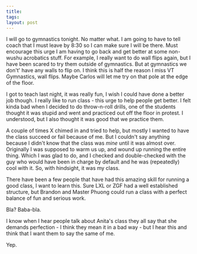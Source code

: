 ```yaml
---
title: 
tags: 
layout: post
---
```

I will go to gymnastics tonight.  No matter what.  I am going to have to tell coach that I must leave by 8:30 so I can make sure I will be there.  Must encourage this urge I am having to go back and get better at some non-wushu acrobatics stuff.  For example, I really want to do wall flips again, but I have been scared to try them outside of gymnastics.  But at gymnastics we don't' have any walls to flip on.  I think this is half the reason I miss VT Gymnastics, wall flips. Maybe Carlos will let me try on that pole at the edge of the floor.



I got to teach last night, it was really fun, I wish I could have done a better job though.  I really like to run class - this urge to help people get better. I felt kinda bad when I decided to do throw-n-roll drills, one of the students thought it was stupid and went and practiced out off the floor in protest.  I understood, but I also thought it was good that we practice them. 



A couple of times X chimed in and tried to help, but mostly I wanted to have the class succeed or fail because of me.  But I couldn't say anything because I didn't know that the class was _mine_ until it was almost over.  Originally I was supposed to warm us up, and wound up running the entire thing.  Which I was glad to do, and I checked and double-checked with the guy who would have been in charge by default and he was (repeatedly) cool with it.  So, with hindsight, it was my class.  



There have been a few people that have had this amazing skill for running a good class, I want to learn this.  Sure LXL or ZGF had a well established structure, but Brandon and Master Phuong could run a class with a perfect balance of fun and serious work.  



Bla? Baba-bla.



I know when I hear people talk about Anita's class they all say that she demands perfection - I think they mean it in a bad way - but I hear this and think that I want them to say the same of me.  



Yep.
